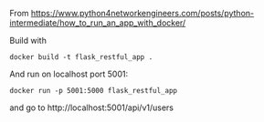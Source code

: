 From https://www.python4networkengineers.com/posts/python-intermediate/how_to_run_an_app_with_docker/

Build with
```
docker build -t flask_restful_app .
```
And run on localhost port 5001:
```
docker run -p 5001:5000 flask_restful_app
```

and go to
http://localhost:5001/api/v1/users

